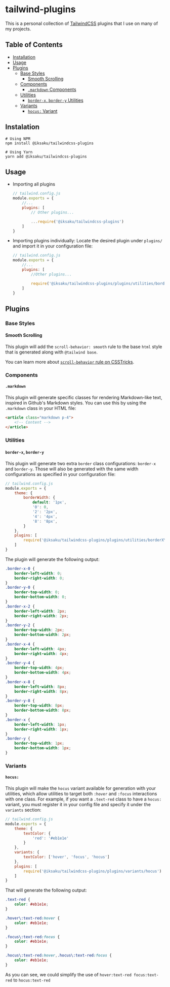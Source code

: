 # tailwind-plugins

This is a personal collection of [TailwindCSS]() plugins that I use on many of my projects.


## Table of Contents

- [Installation](#instalation)
- [Usage](#usage)
- [Plugins](#plugins)
    - [Base Styles](#base-styles)
        - [Smooth Scrolling](#smooth-scrolling)
    - [Components](#components)
        - [`.markdown` Components](#markdown)
    - [Utilities](#utilities)
        - [`border-x`, `border-y` Utilities](#border-x-border-y)
    - [Variants](#variants)
        - [`hocus:` Variant](#hocus)


## Instalation

```cli
# Using NPM
npm install @iksaku/tailwindcss-plugins

# Using Yarn
yarn add @iksaku/tailwindcss-plugins
```


## Usage

- Importing all plugins
    ```js
    // tailwind.config.js
    module.exports = {
        //...
        plugins: [
            // Other plugins...

            ...require('@iksaku/tailwindcss-plugins')
        ]
    }
    ```
- Importing plugins individually:
    Locate the desired plugin under `plugins/` and import it in your configuration file:
    ```js
    // tailwind.config.js
    module.exports = {
        //...
        plugins: [
            //Other plugins...

            require('@iksaku/tailwindcss-plugins/plugins/utilities/borderXY')
        ]
    }
    ```


## Plugins

### Base Styles

#### Smooth Scrolling
This plugin will add the `scroll-behavior: smooth` rule to the base `html` style that is generated along with
`@tailwind base`.

You can learn more about [`scroll-behavior` rule on CSSTricks](https://css-tricks.com/almanac/properties/s/scroll-behavior/).

### Components

#### `.markdown`
This plugin will generate specific classes for rendering Markdown-like text, inspired in Github's
Markdown styles. You can use this by using the `.markdown` class in your HTML file:
```html
<article class="markdown p-4">
    <!-- Content -->
</article>
```

### Utilities

#### `border-x`, `border-y`
This plugin will generate two extra `border` class configurations: `border-x` and `border-y`.
Those will also be generated with the same width configurations as specified in your configuration file:
```js
// tailwind.config.js
module.exports = {
    theme: {
        borderWidth: {
            default: '1px',
            '0': 0,
            '2': '2px',
            '4': '4px',
            '8': '8px',
        }
    },
    plugins: [
        require('@iksaku/tailwindcss-plugins/plugins/utilities/borderXY')
    ]
}
```

The plugin will generate the following output:
```css
.border-x-0 {
    border-left-width: 0;
    border-right-width: 0;
}
.border-y-0 {
    border-top-width: 0;
    border-bottom-width: 0;
}
.border-x-2 {
    border-left-width: 2px;
    border-right-width: 2px;
}
.border-y-2 {
    border-top-width: 2px;
    border-bottom-width: 2px;
}
.border-x-4 {
    border-left-width: 4px;
    border-right-width: 4px;
}
.border-y-4 {
    border-top-width: 4px;
    border-bottom-width: 4px;
}
.border-x-8 {
    border-left-width: 8px;
    border-right-width: 8px;
}
.border-y-8 {
    border-top-width: 8px;
    border-bottom-width: 8px;
}
.border-x {
    border-left-width: 1px;
    border-right-width: 1px;
}
.border-y {
    border-top-width: 1px;
    border-bottom-width: 1px;
}
```

### Variants

#### `hocus:`
This plugin will make the `hocus` variant available for generation with your utilities, which allow utilities to target
both `:hover` and `:focus` interactions with one class. For example, if you want a `.text-red` class to have a `hocus:`
variant, you must register it in your config file and specify it under the `variants` section:
```js
// tailwind.config.js
module.exports = {
    theme: {
        textColor: {
            'red': '#eb1e1e'
        }
    },
    variants: {
        textColor: ['hover', 'focus', 'hocus']
    },
    plugins: [
        require('@iksaku/tailwindcss-plugins/plugins/variants/hocus')
    ]
}
```

That will generate the following output:
```css
.text-red {
    color: #eb1e1e;
}

.hover\:text-red:hover {
    color: #eb1e1e;
}

.focus\:text-red:focus {
    color: #eb1e1e;
}

.hocus\:text-red:hover,.hocus\:text-red:focus {
    color: #eb1e1e;
}
```
As you can see, we could simplify the use of `hover:text-red focus:text-red` to `hocus:text-red`